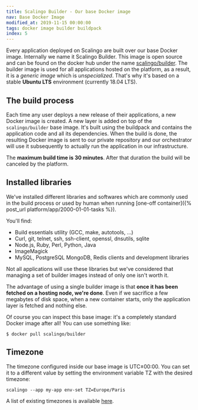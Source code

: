 ```yaml
---
title: Scalingo Builder - Our base Docker image
nav: Base Docker Image
modified_at: 2019-11-15 00:00:00
tags: docker image builder buildpack
index: 5
---
```


Every application deployed on Scalingo are built over our base Docker image.
Internally we name it Scalingo Builder. This image is open source and can be
found on the docker hub under the name
[scalingo/builder](https://hub.docker.com/r/scalingo/builder/). The builder
image is used for all applications hosted on the platform, as a result, it is a
*generic image* which is *unspecialized*. That's why it's based on a stable
**Ubuntu LTS** environment (currently 18.04 LTS).

## The build process

Each time any user deploys a new release of their applications, a new Docker
image is created. A new layer is added on top of the `scalingo/builder` base
image. It's built using the buildpack and contains the application code and all
its dependencies. When the build is done, the resulting Docker image is sent to
our private repository and our orchestrator will use it subsequently to actually
run the application in our infrastructure.

The **maximum build time is 30 minutes**. After that duration the build will be canceled by the platform.

## Installed libraries

We've installed different libraries and softwares which are commonly used in
the build process or used by human when running [one-off
container]({% post_url platform/app/2000-01-01-tasks %}).

You'll find:

* Build essentials utility (GCC, make, autotools, ...)
* Curl, git, telnet, ssh, ssh-client, openssl, dnsutils, sqlite
* Node.js, Ruby, Perl, Python, Java
* ImageMagick
* MySQL, PostgreSQL MongoDB, Redis clients and development libraries

Not all applications will use these libraries but we've considered that
managing a set of builder images instead of only one isn't worth it.

The advantage of using a single builder image is that **once it has been
fetched on a hosting node, we're done**. Even if we sacrifice a few megabytes
of disk space, when a new container starts, only the application layer is
fetched and nothing else.

Of course you can inspect this base image: it's a completely standard Docker
image after all! You can use something like:

```console
$ docker pull scalingo/builder
```

## Timezone

The timezone configured inside our base image is UTC±00:00. You can set it to a
different value by setting the environment variable TZ with the desired
timezone:

```
scalingo --app my-app env-set TZ=Europe/Paris
```

A list of existing timezones is available
[here](https://en.wikipedia.org/wiki/List_of_tz_database_time_zones#List).
